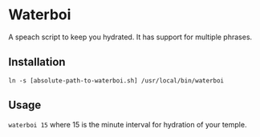 # Waterboi
A speach script to keep you hydrated. It has support for multiple phrases. 

## Installation
`ln -s [absolute-path-to-waterboi.sh] /usr/local/bin/waterboi`

## Usage
`waterboi 15` where 15 is the minute interval for hydration of your temple.
